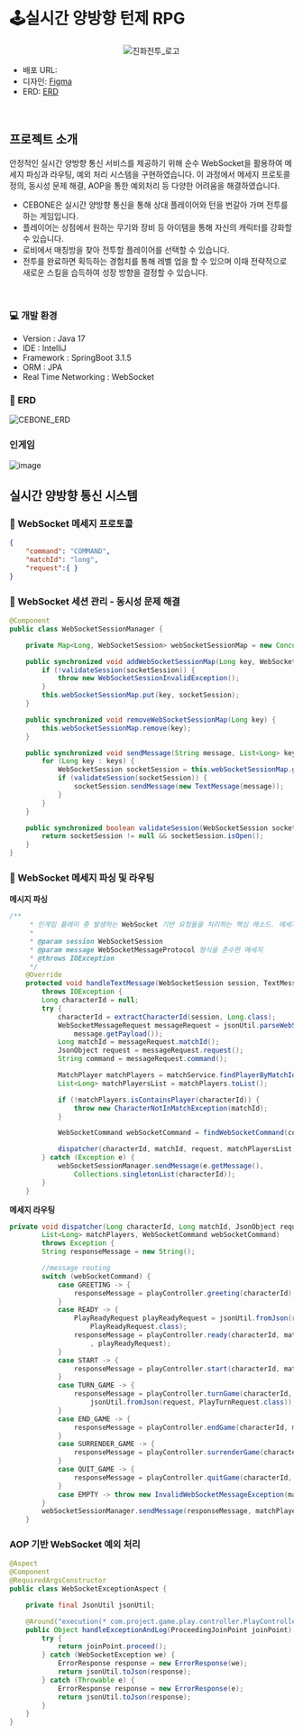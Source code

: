 # 🕹️실시간 양방향 턴제 RPG
<p align="center">
  <img src="https://github.com/Charge-Evolution-Battle-on-Earth/Server/assets/31121731/b7cd24b8-c900-4126-afb7-a5ee291ba881" alt="진화전투_로고">    
</p>

- 배포 URL:
- 디자인: [Figma](https://www.figma.com/file/VOS1PohXqLBLN3Ouehbsmm/%EA%B2%8C%EC%9E%84?type=design&node-id=60%3A2&mode=design&t=2WHgNObeB5Et7cu7-1)
- ERD: [ERD](https://dbdiagram.io/d/6501735a02bd1c4a5e7a76d2)
  
<br>

## 프로젝트 소개
안정적인 실시간 양방향 통신 서비스를 제공하기 위해 순수 WebSocket을 활용하여 메세지 파싱과 라우팅, 예외 처리 시스템을 구현하였습니다.
이 과정에서 메세지 프로토콜 정의, 동시성 문제 해결, AOP을 통한 예외처리 등 다양한 어려움을 해결하였습니다.

- CEBONE은 실시간 양방향 통신을 통해 상대 플레이어와 턴을 번갈아 가며 전투를 하는 게임입니다.
- 플레이어는 상점에서 원하는 무기와 장비 등 아이템을 통해 자신의 캐릭터를 강화할 수 있습니다.
- 로비에서 매칭방을 찾아 전투할 플레이어를 선택할 수 있습니다.
- 전투를 완료하면 획득하는 경험치를 통해 레벨 업을 할 수 있으며 이때 전략적으로 새로운 스킬을 습득하여 성장 방향을 결정할 수 있습니다.

<br>

### 💻 개발 환경
- Version : Java 17
- IDE : IntelliJ
- Framework : SpringBoot 3.1.5
- ORM : JPA
- Real Time Networking : WebSocket

### 🧩 ERD
![CEBONE_ERD](https://github.com/Charge-Evolution-Battle-on-Earth/Server/assets/31121731/ed8d9154-db4b-4327-a609-4d2f8d0bda0f)

### 인게임
![image](https://github.com/Charge-Evolution-Battle-on-Earth/Server/assets/31121731/54219026-6328-41a0-9e05-6de64750c50d)


## 실시간 양방향 통신 시스템
### 📝 WebSocket 메세지 프로토콜

``` JSON
{
    "command": "COMMAND",
    "matchId": "long",
    "request":{ }
}
```

### 📝 WebSocket 세션 관리 - 동시성 문제 해결
``` Java
@Component
public class WebSocketSessionManager {

    private Map<Long, WebSocketSession> webSocketSessionMap = new ConcurrentHashMap<>();

    public synchronized void addWebSocketSessionMap(Long key, WebSocketSession socketSession) {
        if (!validateSession(socketSession)) {
            throw new WebSocketSessionInvalidException();
        }
        this.webSocketSessionMap.put(key, socketSession);
    }

    public synchronized void removeWebSocketSessionMap(Long key) {
        this.webSocketSessionMap.remove(key);
    }

    public synchronized void sendMessage(String message, List<Long> keys) throws IOException {
        for (Long key : keys) {
            WebSocketSession socketSession = this.webSocketSessionMap.get(key);
            if (validateSession(socketSession)) {
                socketSession.sendMessage(new TextMessage(message));
            }
        }
    }

    public synchronized boolean validateSession(WebSocketSession socketSession) {
        return socketSession != null && socketSession.isOpen();
    }
}
```

### 📝 WebSocket 메세지 파싱 및 라우팅
<b> 메시지 파싱 </b>
``` Java
/**
     * 인게임 플레이 중 발생하는 WebSocket 기반 요청들을 처리하는 핵심 메소드. 메세지 파싱과 라우팅을 수행함.
     *
     * @param session WebSocketSession
     * @param message WebSocketMessageProtocol 형식을 준수한 메세지
     * @throws IOException
     */
    @Override
    protected void handleTextMessage(WebSocketSession session, TextMessage message)
        throws IOException {
        Long characterId = null;
        try {
            characterId = extractCharacterId(session, Long.class);
            WebSocketMessageRequest messageRequest = jsonUtil.parseWebSocketMessage(
                message.getPayload());
            Long matchId = messageRequest.matchId();
            JsonObject request = messageRequest.request();
            String command = messageRequest.command();

            MatchPlayer matchPlayers = matchService.findPlayerByMatchId(matchId);
            List<Long> matchPlayersList = matchPlayers.toList();

            if (!matchPlayers.isContainsPlayer(characterId)) {
                throw new CharacterNotInMatchException(matchId);
            }

            WebSocketCommand webSocketCommand = findWebSocketCommand(command);

            dispatcher(characterId, matchId, request, matchPlayersList, webSocketCommand);
        } catch (Exception e) {
            webSocketSessionManager.sendMessage(e.getMessage(),
                Collections.singletonList(characterId));
        }
    }
```

<b> 메세지 라우팅</b>
``` Java
private void dispatcher(Long characterId, Long matchId, JsonObject request,
        List<Long> matchPlayers, WebSocketCommand webSocketCommand)
        throws Exception {
        String responseMessage = new String();

        //message routing
        switch (webSocketCommand) {
            case GREETING -> {
                responseMessage = playController.greeting(characterId);
            }
            case READY -> {
                PlayReadyRequest playReadyRequest = jsonUtil.fromJson(request,
                    PlayReadyRequest.class);
                responseMessage = playController.ready(characterId, matchId
                    , playReadyRequest);
            }
            case START -> {
                responseMessage = playController.start(characterId, matchId);
            }
            case TURN_GAME -> {
                responseMessage = playController.turnGame(characterId, matchId,
                    jsonUtil.fromJson(request, PlayTurnRequest.class));
            }
            case END_GAME -> {
                responseMessage = playController.endGame(characterId, matchId);
            }
            case SURRENDER_GAME -> {
                responseMessage = playController.surrenderGame(characterId, matchId);
            }
            case QUIT_GAME -> {
                responseMessage = playController.quitGame(characterId, matchId);
            }
            case EMPTY -> throw new InvalidWebSocketMessageException(matchId);
        }
        webSocketSessionManager.sendMessage(responseMessage, matchPlayers);
    }
```
### AOP 기반 WebSocket 예외 처리
``` Java
@Aspect
@Component
@RequiredArgsConstructor
public class WebSocketExceptionAspect {

    private final JsonUtil jsonUtil;

    @Around("execution(* com.project.game.play.controller.PlayController.*(..))")
    public Object handleExceptionAndLog(ProceedingJoinPoint joinPoint) {
        try {
            return joinPoint.proceed();
        } catch (WebSocketException we) {
            ErrorResponse response = new ErrorResponse(we);
            return jsonUtil.toJson(response);
        } catch (Throwable e) {
            ErrorResponse response = new ErrorResponse(e);
            return jsonUtil.toJson(response);
        }
    }
}
```
